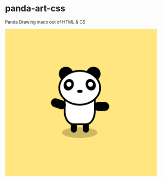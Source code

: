 # panda-art-css
Panda Drawing made out of HTML &amp; CS

<img width="500" alt="panda art" src="https://raw.githubusercontent.com/codebyjustin/panda-art-css/master/Screenshot_2020-07-13%20Document.png">
